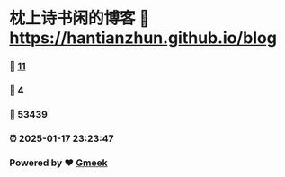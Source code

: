 # 枕上诗书闲的博客 :link: https://hantianzhun.github.io/blog 
### :page_facing_up: [11](https://hantianzhun.github.io/blog/tag.html) 
### :speech_balloon: 4 
### :hibiscus: 53439 
### :alarm_clock: 2025-01-17 23:23:47 
### Powered by :heart: [Gmeek](https://github.com/Meekdai/Gmeek)
